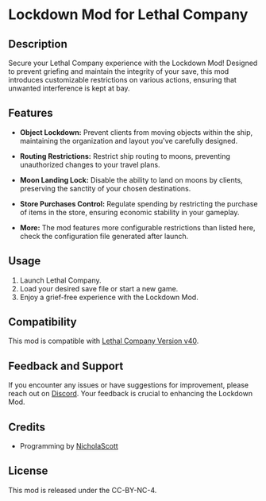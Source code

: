 # Lockdown Mod for Lethal Company

## Description

Secure your Lethal Company experience with the Lockdown Mod! Designed to prevent griefing and maintain the integrity of your save, this mod introduces customizable restrictions on various actions, ensuring that unwanted interference is kept at bay.

## Features

- **Object Lockdown:** Prevent clients from moving objects within the ship, maintaining the organization and layout you've carefully designed.

- **Routing Restrictions:** Restrict ship routing to moons, preventing unauthorized changes to your travel plans.

- **Moon Landing Lock:** Disable the ability to land on moons by clients, preserving the sanctity of your chosen destinations.

- **Store Purchases Control:** Regulate spending by restricting the purchase of items in the store, ensuring economic stability in your gameplay.

- **More:** The mod features more configurable restrictions than listed here, check the configuration file generated after launch.

## Usage

1. Launch Lethal Company.
2. Load your desired save file or start a new game.
3. Enjoy a grief-free experience with the Lockdown Mod.

## Compatibility

This mod is compatible with [Lethal Company Version v40](https://steamcommunity.com/games/1966720/announcements/detail/3818550310803113740).

## Feedback and Support

If you encounter any issues or have suggestions for improvement, please reach out on [Discord](https://www.discordapp.com/users/160901181692968971). Your feedback is crucial to enhancing the Lockdown Mod.

## Credits

- Programming by [NicholaScott](https://www.discordapp.com/users/160901181692968971)

## License

This mod is released under the CC-BY-NC-4.